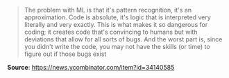> The problem with ML is that it's pattern recognition, it's an approximation. Code is absolute, it's logic that is interpreted very literally and very exactly. This is what makes it so dangerous for coding; it creates code that's convincing to humans but with deviations that allow for all sorts of bugs. And the worst part is, since you didn't write the code, you may not have the skills (or time) to figure out if those bugs exist

**Source**: https://news.ycombinator.com/item?id=34140585
